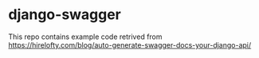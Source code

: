 # django-swagger

This repo contains example code retrived from https://hirelofty.com/blog/auto-generate-swagger-docs-your-django-api/
